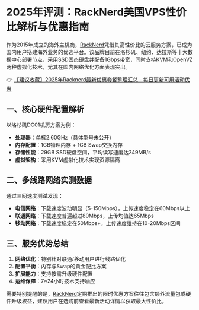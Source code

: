 # 2025年评测：RackNerd美国VPS性价比解析与优惠指南

作为2015年成立的海外主机商，[RackNerd](https://bit.ly/Rack_Nerd)凭借其高性价比的云服务方案，已成为国内用户搭建海外业务的优选平台。该品牌目前在洛杉矶、纽约、达拉斯等十大数据中心部署节点，采用SSD固态硬盘并配备1Gbps带宽，同时支持KVM和OpenVZ两种虚拟化技术，尤其在国内网络优化方面表现突出。

👉 [【建议收藏】2025年Racknerd最新优惠套餐整理汇总 - 每日更新可用活动优惠](https://bit.ly/Rack_Nerd)

## 一、核心硬件配置解析
以洛杉矶DC01机房方案为例：
- **处理器**：单核2.60GHz（具体型号未公开）
- **内存配置**：1GB物理内存 + 1GB Swap交换内存
- **存储性能**：29GB SSD硬盘空间，平均读写速度达249MB/s
- **虚拟架构**：采用KVM虚拟化技术实现资源隔离

## 二、多线路网络实测数据
通过三网速度测试发现：
- **电信网络**：下载速度波动明显（5-150Mbps），上传速度稳定在60Mbps以上
- **联通网络**：下载速度普遍超过80Mbps，上传均值达65Mbps
- **移动网络**：下载速度稳定在50Mbps+，上传速度维持在10-20Mbps区间

## 三、服务优势总结
1. **网络优化**：特别针对联通/移动用户进行线路优化
2. **配置平衡**：内存与Swap的黄金配比方案
3. **扩展能力**：支持按需升级硬件配置
4. **运维保障**：7×24小时技术支持响应

需要特别提醒的是，[RackNerd](https://bit.ly/Rack_Nerd)定期推出的限时优惠方案往往包含额外流量包或硬件升级权益，建议用户在选购前查看最新活动详情以获取最大性价比。